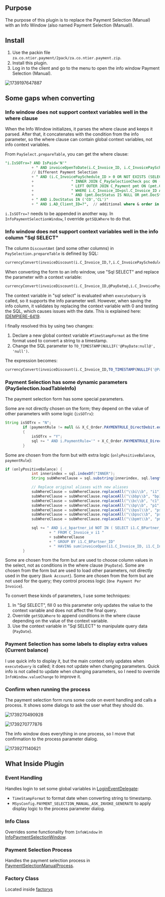 ## Purpose
The purpose of this plugin is to replace the Payment Selection (Manual) with an Info Window (also named Payment Selection (Manual)).

## Install
1. Use the packin file `za.co.ntier.payment/2pack/za.co.ntier.payment.zip`.
2. Install this plugin.
3. Log in to the client and go to the menu to open the info window Payment Selection (Manual).

![1739197647887](image/README/1739197647887.png)

## Some gaps when converting
### Info window does not support context variables well in the where clause
When the Info Window initializes, it parses the where clause and keeps it parsed. After that, it concatenates with the condition from the info parameter, so the where clause can contain global context variables, not info context variables.

From `PaySelect.prepareTable`, you can get the where clause:
```sql
"i.IsSOTrx=? AND IsPaid='N'"
            + " AND invoiceOpenToDate(i.C_Invoice_ID, i.C_InvoicePaySchedule_ID, SysDate) != 0" // Check that AmountDue <> 0
            // Different Payment Selection
            + " AND (i.C_InvoicePaySchedule_ID > 0 OR NOT EXISTS (SELECT * FROM C_PaySelectionLine psl"
            +                 " INNER JOIN C_PaySelectionCheck psc ON (psl.C_PaySelectionCheck_ID=psc.C_PaySelectionCheck_ID)"
            +                 " LEFT OUTER JOIN C_Payment pmt ON (pmt.C_Payment_ID=psc.C_Payment_ID)"
            +                 " WHERE i.C_Invoice_ID=psl.C_Invoice_ID AND psl.IsActive='Y'"
            +				  " AND (pmt.DocStatus IS NULL OR pmt.DocStatus NOT IN ('VO','RE')) ))"
            + " AND i.DocStatus IN ('CO','CL')"
            + " AND i.AD_Client_ID=?",	// additional where & order in loadTableInfo()
```
```i.IsSOTrx=?``` needs to be appended in another way. In `InfoPaymentSelectionWindow`, I override `getSQLWhere` to do that.

### Info window does not support context variables well in the info column "Sql SELECT"
The column `DiscountAmt` (and some other columns) in `PaySelection.prepareTable` is defined by SQL:
```sql
currencyConvert(invoiceDiscount(i.C_Invoice_ID,?,i.C_InvoicePaySchedule_ID),i.C_Currency_ID, ?,?,i.C_ConversionType_ID, i.AD_Client_ID,i.AD_Org_ID)
```
When converting the form to an info window, use "Sql SELECT" and replace the parameter with a context variable:
```sql
currencyConvert(invoiceDiscount(i.C_Invoice_ID,@PayDate@,i.C_InvoicePaySchedule_ID),i.C_Currency_ID, @C_Currency_ID@,@PayDate@,i.C_ConversionType_ID, i.AD_Client_ID,i.AD_Org_ID)
```
The context variable in "sql select" is evaluated when `executeQuery` is called, so it supports the info parameter well. However, when saving the info column, it validates by replacing the context variable with 0 and testing the SQL, which causes issues with the date. This is explained here: [IDEMPIERE-6419](https://github.com/idempiere/idempiere/pull/2675#issuecomment-2641519196).

I finally resolved this by using two changes:
1. Declare a new global context variable `#TimeStampFormat` as the time format used to convert a string to a timestamp.
2. Change the SQL parameter to `TO_TIMESTAMP(NULLIF('@PayDate:null@', 'null')`.

The expression becomes:
```sql
currencyConvert(invoiceDiscount(i.C_Invoice_ID,TO_TIMESTAMP(NULLIF('@PayDate:null@', 'null'), '@#TimeStampFormat@'),i.C_InvoicePaySchedule_ID),i.C_Currency_ID, @C_Currency_ID:0@,TO_TIMESTAMP(NULLIF('@PayDate:null@', 'null'), '@#TimeStampFormat@'),i.C_ConversionType_ID, i.AD_Client_ID,i.AD_Org_ID)
```

### Payment Selection has some dynamic parameters (PaySelection.loadTableInfo)
The payment selection form has some special parameters.

Some are not directly chosen on the form; they depend on the value of other parameters with some logic (`isSOTrx`):
```java
String isSOTrx = "N";
        if (paymentRule != null && X_C_Order.PAYMENTRULE_DirectDebit.equals(paymentRule.getValue()))
        {
            isSOTrx = "Y";
            sql += " AND i.PaymentRule='" + X_C_Order.PAYMENTRULE_DirectDebit + "'";
        }
```
Some are chosen from the form but with extra logic (`onlyPositiveBalance`, `paymentRule`):
```java
if (onlyPositiveBalance) {
            int innerindex = sql.indexOf("INNER");
            String subWhereClause = sql.substring(innerindex, sql.length());

            // Replace original aliases with new aliases
            subWhereClause = subWhereClause.replaceAll("\\bi\\b", "i1");
            subWhereClause = subWhereClause.replaceAll("\\bbp\\b", "bp1");
            subWhereClause = subWhereClause.replaceAll("\\bc\\b", "c1");
            subWhereClause = subWhereClause.replaceAll("\\bp\\b", "p1");
            subWhereClause = subWhereClause.replaceAll("\\bpsl\\b", "psl1");
            subWhereClause = subWhereClause.replaceAll("\\bpsc\\b", "psc1");
            subWhereClause = subWhereClause.replaceAll("\\bpmt\\b", "pmt1");

            sql += " AND i.c_bpartner_id NOT IN ( SELECT i1.C_BPartner_ID"
                    + " FROM C_Invoice_v i1 "
                    + subWhereClause
                    + " GROUP BY i1.C_BPartner_ID"
                    + " HAVING sum(invoiceOpen(i1.C_Invoice_ID, i1.C_InvoicePaySchedule_ID)) <= 0) ";
        }
```
Some are chosen from the form but are used to choose column values in the select, not as conditions in the where clause (`PayDate`).
Some are chosen from the form but are used to load other parameters, not directly used in the query (`Bank Account`).
Some are chosen from the form but are not used for the query; they control process logic (`One Payment Per Invoice`).

To convert these kinds of parameters, I use some techniques:
1. In "Sql SELECT", fill 0 so this parameter only updates the value to the context variable and does not affect the final query.
2. Override `getSQLWhere` to append conditions in the where clause depending on the value of the context variable.
3. Use the context variable in "Sql SELECT" to manipulate query data (`PayDate`).

### Payment Selection has some labels to display extra values (Current balance)
I use quick info to display it, but the main context only updates when `executeQuery` is called; it does not update when changing parameters. Quick info is not called to update when changing parameters, so I need to override `InfoWindow.valueChange` to improve it.

### Confirm when running the process
The payment selection form runs some code on event handling and calls a process. It shows some dialogs to ask the user what they should do.

![1739270490928](image/README/1739270490928.png)

![1739270777876](image/README/1739270777876.png)

The info window does everything in one process, so I move that confirmation to the process parameter dialog.

![1739271140621](image/README/1739271140621.png)

## What Inside Plugin

### Event Handling
Handles login to set some global variables in [LoginEventDelegate](/src/za/co/ntier/payment/event/delegate/LoginEventDelegate.java):
- `TimeStampFormat` to format date when converting string to timestamp.
- `MSysConfig.PAYMENT_SELECTION_MANUAL_ASK_INVOKE_GENERATE` to apply display logic to the process parameter dialog.

### Info Class
Overrides some functionality from `InfoWindow` in [InfoPaymentSelectionWindow](/src/za/co/ntier/payment/info/InfoPaymentSelectionWindow.java).

### Payment Selection Process
Handles the payment selection process in [PaymentSelectionManualProcess](/src/za/co/ntier/payment/process/PaymentSelectionManualProcess.java).

### Factory Class
Located inside [factorys](/src/za/co/ntier/payment/osgi/component)